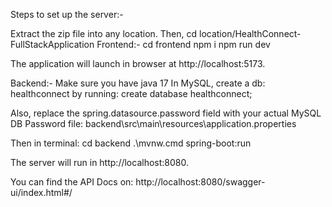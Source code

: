Steps to set up the server:-

Extract the zip file into any location.
Then, cd location/HealthConnect-FullStackApplication
Frontend:-
cd frontend
npm i
npm run dev

The application will launch in browser at http://localhost:5173.

Backend:-
Make sure you have java 17
In MySQL, create a db: healthconnect by running:
create database healthconnect;

Also, replace the spring.datasource.password field with your actual MySQL DB Password file: backend\src\main\resources\application.properties

Then in terminal:
cd backend
.\mvnw.cmd spring-boot:run

The server will run in http://localhost:8080.

You can find the API Docs on:
http://localhost:8080/swagger-ui/index.html#/
